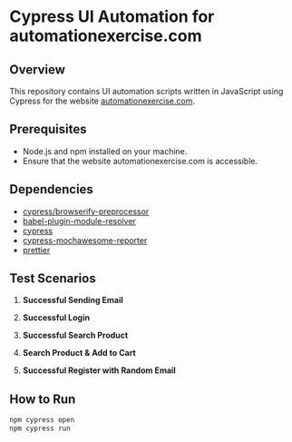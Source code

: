 # Cypress UI Automation for automationexercise.com

## Overview

This repository contains UI automation scripts written in JavaScript using Cypress for the website [automationexercise.com](https://automationexercise.com).

## Prerequisites

- Node.js and npm installed on your machine.
- Ensure that the website automationexercise.com is accessible.

## Dependencies

- [cypress/browserify-preprocessor](https://www.npmjs.com/package/cypress/browserify-preprocessor)
- [babel-plugin-module-resolver](https://www.npmjs.com/package/babel-plugin-module-resolver)
- [cypress](https://www.npmjs.com/package/cypress)
- [cypress-mochawesome-reporter](https://www.npmjs.com/package/cypress-mochawesome-reporter)
- [prettier](https://www.npmjs.com/package/prettier)

## Test Scenarios

1. **Successful Sending Email**

2. **Successful Login**

3. **Successful Search Product**

4. **Search Product & Add to Cart**

5. **Successful Register with Random Email**

## How to Run

   ```bash
   npm cypress open
   npm cypress run

